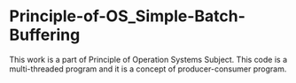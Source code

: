 # Principle-of-OS_Simple-Batch-Buffering
This work is a part of Principle of Operation Systems Subject. This code is a multi-threaded program and it is a concept of producer-consumer program.
